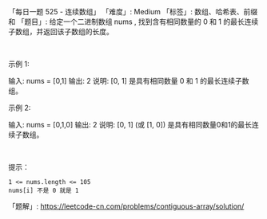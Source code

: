 「每日一题 525 - 连续数组」
「难度」: Medium
「标签」: 数组、哈希表、前缀和
「题目」: 给定一个二进制数组 nums , 找到含有相同数量的 0 和 1 的最长连续子数组，并返回该子数组的长度。

 

示例 1:

输入: nums = [0,1]
输出: 2
说明: [0, 1] 是具有相同数量 0 和 1 的最长连续子数组。

示例 2:

输入: nums = [0,1,0]
输出: 2
说明: [0, 1] (或 [1, 0]) 是具有相同数量0和1的最长连续子数组。

 

提示：


	1 <= nums.length <= 105
	nums[i] 不是 0 就是 1



「题解」: https://leetcode-cn.com/problems/contiguous-array/solution/